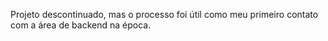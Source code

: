 Projeto descontinuado, mas o processo foi útil como meu primeiro contato com a área de backend na época.
